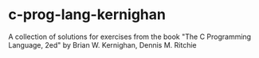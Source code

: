 # c-prog-lang-kernighan
A collection of solutions for exercises from the book "The C Programming Language, 2ed" by Brian W. Kernighan, Dennis M. Ritchie
